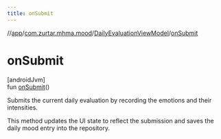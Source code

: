 ```yaml
---
title: onSubmit
---
```

//[app](../../../index.html)/[com.zurtar.mhma.mood](../index.html)/[DailyEvaluationViewModel](index.html)/[onSubmit](on-submit.html)



# onSubmit



[androidJvm]\
fun [onSubmit](on-submit.html)()



Submits the current daily evaluation by recording the emotions and their intensities.



This method updates the UI state to reflect the submission and saves the daily mood entry into the repository.



